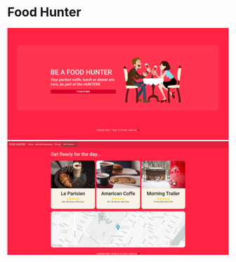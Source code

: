 # Food Hunter
![MainImage](https://github.com/thiagohrcosta/Food-Hunter/blob/master/files/food2.png?raw=true)![MainSite](https://github.com/thiagohrcosta/Food-Hunter/blob/master/files/food1.png?raw=true)